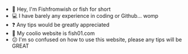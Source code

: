 - 👋 Hey, I'm Fishfromwish or fish for short
- 💻 I have barely any experience in coding or Github... womp
- ❓ Any tips would be greatly appreciated
- 🛜 My coolio website is fish01.com
- 😕 I'm so confused on how to use this website, please any tips will be GREAT
